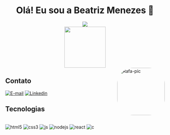 <h1 align="center">Olá! Eu sou a Beatriz Menezes 👋</h1>

<div align="center">
    <img src="https://github-readme-stats.vercel.app/api?username=bea-menezes&show_icons=true&theme=dracula"> <br>
    <img height="130em" src="https://github-readme-stats.vercel.app/api/top-langs/?username=bea-menezes&layout=compact&langs_count=7&theme=dracula"/>
 </div>
  
<img align="right" alt="Rafa-pic" height="150" style="border-radius:50px;" src="https://media.discordapp.net/attachments/768596723920404490/1075830658393440397/download20230204131608.png">

## Contato
[![E-mail](https://img.shields.io/badge/Gmail-D14836?style=for-the-badge&logo=gmail&logoColor=white)](mailto:beatrizprs.menezes@gmail.com)
[![Linkedin](https://img.shields.io/badge/LinkedIn-0077B5?style=for-the-badge&logo=linkedin&logoColor=white)](https://www.linkedin.com/in/beatriz-menezes-2ab31a187/)

## Tecnologias 
<div style="display: inline_block"><br/>
  <img alt="html5" align="center" src="https://img.shields.io/badge/HTML5-E34F26?style=for-the-badge&logo=html5&logoColor=white">
  <img alt="css3" align="center" src="https://img.shields.io/badge/CSS3-1572B6?style=for-the-badge&logo=css3&logoColor=white">
  <img alt="js" align="center" src="https://img.shields.io/badge/JavaScript-F7DF1E?style=for-the-badge&logo=javascript&logoColor=black">
  <img alt="nodejs" align="center" src="https://img.shields.io/badge/Node.js-43853D?style=for-the-badge&logo=node.js&logoColor=white">
  <img alt="react" align="center" src="https://img.shields.io/badge/React-20232A?style=for-the-badge&logo=react&logoColor=61DAFB">
  <img alt="c" align="center" src="https://img.shields.io/badge/C-00599C?style=for-the-badge&logo=c&logoColor=white">
 </div>
